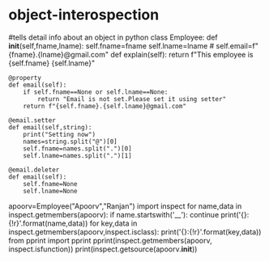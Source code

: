 # object-interospection
#tells detail info about an object in python
class Employee:
    def __init__(self,fname,lname):
        self.fname=fname
        self.lname=lname
        # self.email=f"{fname}.{lname}@gmail.com"
    def explain(self):
        return f"This employee is {self.fname} {self.lname}"

    @property
    def email(self):
        if self.fname==None or self.lname==None:
            return "Email is not set.Please set it using setter"
        return f"{self.fname}.{self.lname}@gmail.com"

    @email.setter
    def email(self,string):
        print("Setting now")
        names=string.split("@")[0]
        self.fname=names.split(".")[0]
        self.lname=names.split(".")[1]

    @email.deleter
    def email(self):
        self.fname=None
        self.lname=None


apoorv=Employee("Apoorv","Ranjan")
import inspect
for name,data in inspect.getmembers(apoorv):
    if name.startswith('__'):
        continue
        print('{}: {!r}'.format(name,data))
for key,data in inspect.getmembers(apoorv,inspect.isclass):
    print('{}:{!r}'.format(key,data))
from pprint import pprint
pprint(inspect.getmembers(apoorv, inspect.isfunction))
print(inspect.getsource(apoorv.__init__))
